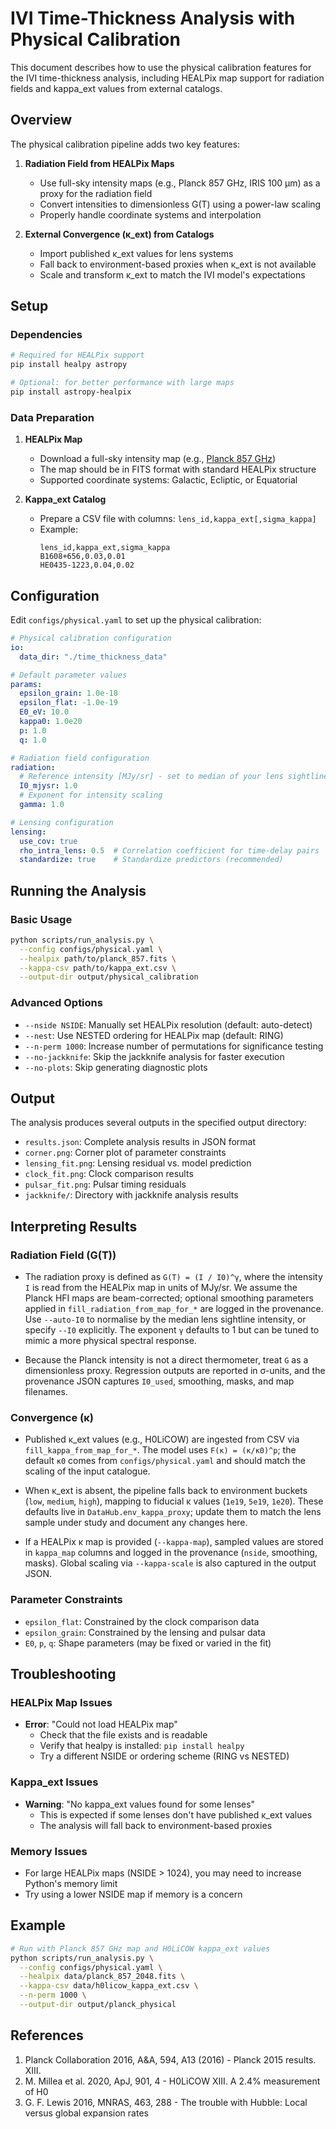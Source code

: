 # IVI Time-Thickness Analysis with Physical Calibration

This document describes how to use the physical calibration features for the IVI time-thickness analysis, including HEALPix map support for radiation fields and kappa_ext values from external catalogs.

## Overview

The physical calibration pipeline adds two key features:

1. **Radiation Field from HEALPix Maps**
   - Use full-sky intensity maps (e.g., Planck 857 GHz, IRIS 100 μm) as a proxy for the radiation field
   - Convert intensities to dimensionless G(T) using a power-law scaling
   - Properly handle coordinate systems and interpolation

2. **External Convergence (κ_ext) from Catalogs**
   - Import published κ_ext values for lens systems
   - Fall back to environment-based proxies when κ_ext is not available
   - Scale and transform κ_ext to match the IVI model's expectations

## Setup

### Dependencies

```bash
# Required for HEALPix support
pip install healpy astropy

# Optional: for better performance with large maps
pip install astropy-healpix
```

### Data Preparation

1. **HEALPix Map**
   - Download a full-sky intensity map (e.g., [Planck 857 GHz](https://irsa.ipac.caltech.edu/data/Planck/release_2/all-sky-maps/maps/component-maps/foregrounds/COM_CompMap_dust-commrul_2048_R2.00.fits))
   - The map should be in FITS format with standard HEALPix structure
   - Supported coordinate systems: Galactic, Ecliptic, or Equatorial

2. **Kappa_ext Catalog**
   - Prepare a CSV file with columns: `lens_id,kappa_ext[,sigma_kappa]`
   - Example:
     ```csv
     lens_id,kappa_ext,sigma_kappa
     B1608+656,0.03,0.01
     HE0435-1223,0.04,0.02
     ```

## Configuration

Edit `configs/physical.yaml` to set up the physical calibration:

```yaml
# Physical calibration configuration
io:
  data_dir: "./time_thickness_data"

# Default parameter values
params:
  epsilon_grain: 1.0e-18
  epsilon_flat: -1.0e-19
  E0_eV: 10.0
  kappa0: 1.0e20
  p: 1.0
  q: 1.0

# Radiation field configuration
radiation:
  # Reference intensity [MJy/sr] - set to median of your lens sightlines
  I0_mjysr: 1.0
  # Exponent for intensity scaling
  gamma: 1.0

# Lensing configuration
lensing:
  use_cov: true
  rho_intra_lens: 0.5  # Correlation coefficient for time-delay pairs
  standardize: true    # Standardize predictors (recommended)
```

## Running the Analysis

### Basic Usage

```bash
python scripts/run_analysis.py \
  --config configs/physical.yaml \
  --healpix path/to/planck_857.fits \
  --kappa-csv path/to/kappa_ext.csv \
  --output-dir output/physical_calibration
```

### Advanced Options

- `--nside NSIDE`: Manually set HEALPix resolution (default: auto-detect)
- `--nest`: Use NESTED ordering for HEALPix map (default: RING)
- `--n-perm 1000`: Increase number of permutations for significance testing
- `--no-jackknife`: Skip the jackknife analysis for faster execution
- `--no-plots`: Skip generating diagnostic plots

## Output

The analysis produces several outputs in the specified output directory:

- `results.json`: Complete analysis results in JSON format
- `corner.png`: Corner plot of parameter constraints
- `lensing_fit.png`: Lensing residual vs. model prediction
- `clock_fit.png`: Clock comparison results
- `pulsar_fit.png`: Pulsar timing residuals
- `jackknife/`: Directory with jackknife analysis results

## Interpreting Results

### Radiation Field (G(T))
- The radiation proxy is defined as `G(T) = (I / I0)^γ`, where the intensity `I`
  is read from the HEALPix map in units of MJy/sr. We assume the Planck HFI maps
  are beam-corrected; optional smoothing parameters applied in
  `fill_radiation_from_map_for_*` are logged in the provenance. Use
  `--auto-I0` to normalise by the median lens sightline intensity, or specify
  `--I0` explicitly. The exponent `γ` defaults to 1 but can be tuned to mimic a
  more physical spectral response.

- Because the Planck intensity is not a direct thermometer, treat `G` as a
  dimensionless proxy. Regression outputs are reported in σ-units, and the
  provenance JSON captures `I0_used`, smoothing, masks, and map filenames.

### Convergence (κ)
- Published κ_ext values (e.g., H0LiCOW) are ingested from CSV via
  `fill_kappa_from_map_for_*`. The model uses `F(κ) = (κ/κ0)^p`; the default
  `κ0` comes from `configs/physical.yaml` and should match the scaling of the
  input catalogue.

- When κ_ext is absent, the pipeline falls back to environment buckets
  (`low`, `medium`, `high`), mapping to fiducial κ values (`1e19`, `5e19`,
  `1e20`). These defaults live in `DataHub.env_kappa_proxy`; update them to
  match the lens sample under study and document any changes here.

- If a HEALPix κ map is provided (`--kappa-map`), sampled values are stored in
  `kappa_map` columns and logged in the provenance (`nside`, smoothing, masks).
  Global scaling via `--kappa-scale` is also captured in the output JSON.

### Parameter Constraints
- `epsilon_flat`: Constrained by the clock comparison data
- `epsilon_grain`: Constrained by the lensing and pulsar data
- `E0`, `p`, `q`: Shape parameters (may be fixed or varied in the fit)

## Troubleshooting

### HEALPix Map Issues
- **Error**: "Could not load HEALPix map"
  - Check that the file exists and is readable
  - Verify that healpy is installed: `pip install healpy`
  - Try a different NSIDE or ordering scheme (RING vs NESTED)

### Kappa_ext Issues
- **Warning**: "No kappa_ext values found for some lenses"
  - This is expected if some lenses don't have published κ_ext values
  - The analysis will fall back to environment-based proxies

### Memory Issues
- For large HEALPix maps (NSIDE > 1024), you may need to increase Python's memory limit
- Try using a lower NSIDE map if memory is a concern

## Example

```bash
# Run with Planck 857 GHz map and H0LiCOW kappa_ext values
python scripts/run_analysis.py \
  --config configs/physical.yaml \
  --healpix data/planck_857_2048.fits \
  --kappa-csv data/h0licow_kappa_ext.csv \
  --n-perm 1000 \
  --output-dir output/planck_physical
```

## References

1. Planck Collaboration 2016, A&A, 594, A13 (2016) - Planck 2015 results. XIII.
2. M. Millea et al. 2020, ApJ, 901, 4 - H0LiCOW XIII. A 2.4% measurement of H0
3. G. F. Lewis 2016, MNRAS, 463, 288 - The trouble with Hubble: Local versus global expansion rates
